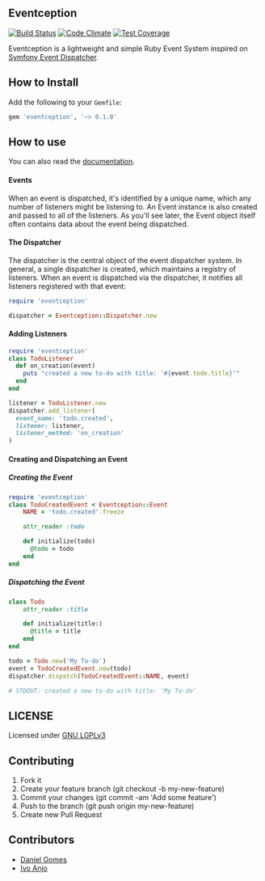 ## Eventception

[![Build Status](https://travis-ci.org/dcsg/eventception.svg?branch=master)](https://travis-ci.org/dcsg/eventception) [![Code Climate](https://codeclimate.com/github/dcsg/eventception/badges/gpa.svg)](https://codeclimate.com/github/dcsg/eventception) [![Test Coverage](https://codeclimate.com/github/dcsg/eventception/badges/coverage.svg)](https://codeclimate.com/github/dcsg/eventception/coverage)

Eventception is a lightweight and simple Ruby Event System inspired on [Symfony Event Dispatcher](https://symfony.com/doc/current/components/event_dispatcher.html).

## How to Install

Add the following to your `Gemfile`:
```ruby
gem 'eventception', '~> 0.1.0'
```

## How to use

You can also read the [documentation](https://dcsg.github.io/eventception/).

#### Events
When an event is dispatched, it's identified by a unique name, which any number of listeners might be listening to. An Event instance is also created and passed to all of the listeners. As you'll see later, the Event object itself often contains data about the event being dispatched.

#### The Dispatcher
The dispatcher is the central object of the event dispatcher system.
In general, a single dispatcher is created, which maintains a registry of listeners.
When an event is dispatched via the dispatcher, it notifies all listeners registered with that event:

```ruby
require 'eventception'

dispatcher = Eventception::Dispatcher.new
```

#### Adding Listeners

```ruby
require 'eventception'
class TodoListener
  def on_creation(event)
    puts "created a new to-do with title: '#{event.todo.title}'"
  end
end

listener = TodoListener.new
dispatcher.add_listener(
  event_name: 'todo.created',
  listener: listener,
  listener_method: 'on_creation'
)
```

#### Creating and Dispatching an Event

##### Creating the Event
```ruby
require 'eventception'
class TodoCreatedEvent < Eventception::Event
    NAME = 'todo.created'.freeze

    attr_reader :todo

    def initialize(todo)
      @todo = todo
    end
end
```

##### Dispatching the Event
```ruby
class Todo
    attr_reader :title

    def initialize(title:)
      @title = title
    end
end

todo = Todo.new('My To-do')
event = TodoCreatedEvent.new(todo)
dispatcher.dispatch(TodoCreatedEvent::NAME, event)

# STDOUT: created a new to-do with title: 'My To-do'
```

## LICENSE

Licensed under [GNU LGPLv3](https://github.com/dcsg/eventception/blob/master/LICENSE)

## Contributing

1. Fork it
2. Create your feature branch (git checkout -b my-new-feature)
3. Commit your changes (git commit -am 'Add some feature')
4. Push to the branch (git push origin my-new-feature)
5. Create new Pull Request

## Contributors

 * [Daniel Gomes](https://github.com/dcsg)
 * [Ivo Anjo](https://github.com/ivoanjo)
